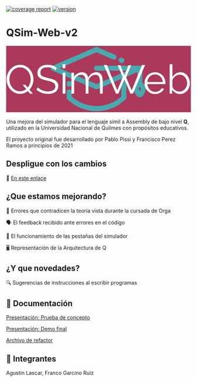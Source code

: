 [![coverage report](https://gitlab.com/qweb-project/qweb/badges/master/coverage.svg)](https://gitlab.com/qweb-project/qweb/-/commits/master)
[![version](https://img.shields.io/badge/version-1.5.0-informational.svg)](https://gitlab.com/qweb-project/qweb)

# QSim-Web-v2

<picture>
  <source srcset="src/images/qsimweb_t.png" media="(prefers-color-scheme: dark)">
  <img src="src/images/qsweb.PNG" alt="Imagen para tema claro">
</picture>


Una mejora del simulador para el lenguaje simil a Assembly de bajo nivel **Q**, utilizado en la Universidad Nacional de Quilmes con propósitos educativos.

El proyecto original fue desarrollado por Pablo Pissi y Francisco Perez Ramos a principios de 2021

## Despligue con los cambios
🔗 [En este enlace](https://qsimweb-v2.vercel.app)


## ¿Que estamos mejorando?
🐞 Errores que contradicen la teoria vista durante la cursada de Orga

🗣️ El feedback recibido ante errores en el código

📂 El funcionamiento de las pestañas del simulador

🖥️ Representación de la Arquitectura de Q

## ¿Y que novedades?

🔍 Sugerencias de instrucciones al escribir programas

## 📖 Documentación
[Presentación: Prueba de concepto](/docs/2024s2/QSimWebv2%20-%20POC.pptx.pdf)

[Presentación: Demo final](/docs/2024s2/QSimWebv2%20-%20PFinal.pptx.pdf)

[Archivo de refactor](/docs/2024s2/Refactor%20-%20QsimWebv2.docx)

## 👤 Integrantes

Agustin Lascar, Franco Garcino Ruiz
